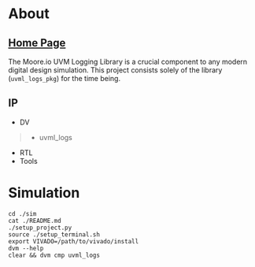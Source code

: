 # About
## [Home Page](https://datum-technology-corporation.github.io/uvml_logs/)
The Moore.io UVM Logging Library is a crucial component to any modern digital design simulation.  This project consists solely of the library (`uvml_logs_pkg`) for the time being.

## IP
* DV
> * uvml_logs
* RTL
* Tools


# Simulation
```
cd ./sim
cat ./README.md
./setup_project.py
source ./setup_terminal.sh
export VIVADO=/path/to/vivado/install
dvm --help
clear && dvm cmp uvml_logs
```
